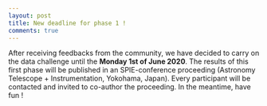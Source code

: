 ```yaml
---
layout: post
title: New deadline for phase 1 !
comments: true
---
```


After receiving feedbacks from the community, we have decided to carry on the data challenge until the **Monday 1st of June 2020**. 
The results of this first phase will be published in an SPIE-conference proceeding (Astronomy Telescope + Instrumentation, Yokohama, Japan). 
Every participant will be contacted and invited to co-author the proceeding. 
In the meantime, have fun !
